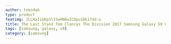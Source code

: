 ```yaml
---
author: tokodab
type: product
featimg: 1LLHaIiGKp3lI5wHN6w1CDpu1Bk174d-o
title: The Last Stand Tom Clancys The Division 2017 Samsung Galaxy S9 Case
tags: [samsung, galaxy, s9]
category: [samsung]
---
```

